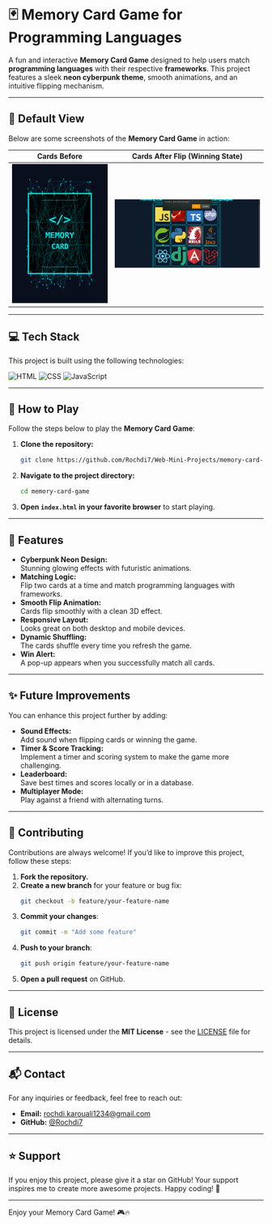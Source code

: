 # 🃏 Memory Card Game for Programming Languages

A fun and interactive **Memory Card Game** designed to help users match **programming languages** with their respective **frameworks**. This project features a sleek **neon cyberpunk theme**, smooth animations, and an intuitive flipping mechanism.

---

## 🌟 Default View

Below are some screenshots of the **Memory Card Game** in action:

| Cards Before                                | Cards After Flip (Winning State)                         |
|----------------------------------------------|------------------------------------------------|
| ![Back](assets/image/back.png) | ![Flip](assets/image/capture2.png) |

---

## 💻 Tech Stack

This project is built using the following technologies:

![HTML](https://img.shields.io/badge/html5%20-%23E34F26.svg?style=for-the-badge&logo=html5&logoColor=white)
![CSS](https://img.shields.io/badge/css3%20-%231572B6.svg?style=for-the-badge&logo=css3&logoColor=white)
![JavaScript](https://img.shields.io/badge/javascript%20-%23323330.svg?style=for-the-badge&logo=javascript&logoColor=%23F7DF1E)

---

## 🚀 How to Play

Follow the steps below to play the **Memory Card Game**:

1. **Clone the repository:**
   ```bash
   git clone https://github.com/Rochdi7/Web-Mini-Projects/memory-card-game.git
   ```

2. **Navigate to the project directory:**
   ```bash
   cd memory-card-game
   ```

3. **Open `index.html` in your favorite browser** to start playing.

---

## 📜 Features

- **Cyberpunk Neon Design:**  
  Stunning glowing effects with futuristic animations.
- **Matching Logic:**  
  Flip two cards at a time and match programming languages with frameworks.
- **Smooth Flip Animation:**  
  Cards flip smoothly with a clean 3D effect.
- **Responsive Layout:**  
  Looks great on both desktop and mobile devices.
- **Dynamic Shuffling:**  
  The cards shuffle every time you refresh the game.
- **Win Alert:**  
  A pop-up appears when you successfully match all cards.

---

## ✨ Future Improvements

You can enhance this project further by adding:

- **Sound Effects:**  
  Add sound when flipping cards or winning the game.
- **Timer & Score Tracking:**  
  Implement a timer and scoring system to make the game more challenging.
- **Leaderboard:**  
  Save best times and scores locally or in a database.
- **Multiplayer Mode:**  
  Play against a friend with alternating turns.

---

## 🤝 Contributing

Contributions are always welcome! If you’d like to improve this project, follow these steps:

1. **Fork the repository.**
2. **Create a new branch** for your feature or bug fix:
   ```bash
   git checkout -b feature/your-feature-name
   ```
3. **Commit your changes**:
   ```bash
   git commit -m "Add some feature"
   ```
4. **Push to your branch**:
   ```bash
   git push origin feature/your-feature-name
   ```
5. **Open a pull request** on GitHub.

---

## 📢 License

This project is licensed under the **MIT License** - see the [LICENSE](LICENSE) file for details.

---

## 📬 Contact

For any inquiries or feedback, feel free to reach out:

- **Email:** rochdi.karouali1234@gmail.com
- **GitHub:** [@Rochdi7](https://github.com/Rochdi7)

---

## ⭐ Support

If you enjoy this project, please give it a star on GitHub! Your support inspires me to create more awesome projects. Happy coding! 🚀

---

Enjoy your Memory Card Game! 🎮🔥
